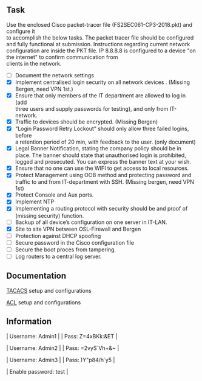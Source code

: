 ## Task
Use	the	enclosed	Cisco	packet-tracer	file	(FS2SEC061-CP3-2018.pkt)	and	configure	it	
to	accomplish	the	below	tasks.
The	packet	tracer	file	should	be	configured	and	fully	functional	at	submission.
Instructions	regarding	current	network	configuration	are	inside	the	PKT	file.
IP	8.8.8.8	is	configured	to	a	device	"on	the	internet"	to	confirm	communication	from	
clients	in	the	network.


- [ ] Document the	network	settings
- [X] Implement	centralised	login	security	on	all	network	devices	.	(Missing Bergen, need VPN 1st.)
- [X] Ensure	that	only	members	of	the	IT	department	are	allowed	to	log	in	(add	
three	users	and	supply	passwords	for	testing),	and	only	from	IT-network.
- [X] Traffic	to	devices	should	be	encrypted. (Missing Bergen)
- [X] “Login	Password	Retry	Lockout”	should	only	allow	three	failed	logins,	before	
a	retention	period	of	20	min,	with	feedback	to	the	user. (only document)
- [X] Legal	Banner	Notification,	stating	the	company	policy	should	be	in	place.	The	
banner	should	state	that	unauthorised	login	is	prohibited,	logged	and	
prosecuted.	You	can	express	the	banner	text	at	your	wish.
- [X] Ensure	that	no	one	can	use	the	WIFI	to	get	access	to	local	resources.	
- [X] Protect	Management	using	OOB	method	and	protecting	password	and	traffic	
to	and	from	IT-department	with	SSH. (Missing bergen, need VPN 1st)
- [X] Protect	Console	and	Aux	ports.
- [X] Implement NTP
- [X] Implementing	a	routing	protocol	with	security	should	be	and	proof	of	(missing security) 
function.
- [ ] Backup	of	all	device’s	configuration	on	one	server	in	IT-LAN.
- [X] Site	to	site	VPN	between	OSL-Firewall	and	Bergen
- [ ] Protection	against	DHCP	spoofing	
- [ ] Secure	password	in	the	Cisco	configuration	file	
- [ ] Secure	the	boot	proces	from	tampering.
- [ ] Log	routers	to	a	central	log	server.

## Documentation

[TACACS](https://github.com/Sebhol95/Network_SEC_project/tree/master/Documentation/TACACS) setup and configurations

[ACL](https://github.com/Sebhol95/Network_SEC_project/tree/master/Documentation/ACL) setup and configurations


## Information 

| Username: Admin1  |
| Pass: Z=4xBKk:&ET |

| Username: Admin2  |
| Pass: =2vyS`Vh+&~ |

| Username: Admin3  |
| Pass: )Y"p84/h`y5 |

| Enable password: test |
